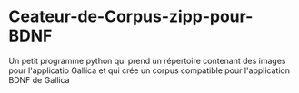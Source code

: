 # Ceateur-de-Corpus-zipp-pour-BDNF
Un petit programme python qui prend un répertoire contenant des images pour l'applicatio Gallica et qui crée un corpus compatible pour l'application BDNF de Gallica

